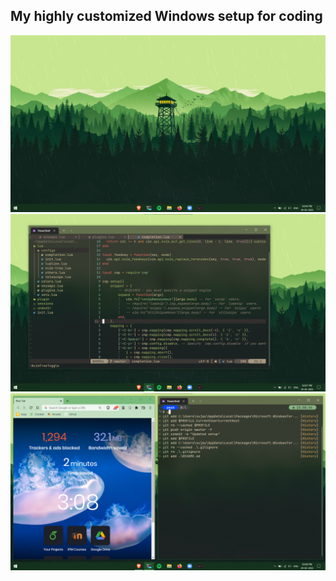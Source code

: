 ## My highly customized Windows setup for coding ##

![Screenshot1](Pictures/DesktopScreenshots/desktop1.PNG)
![Screenshot2](Pictures/DesktopScreenshots/desktop2.png)
![Screenshot3](Pictures/DesktopScreenshots/desktop3.png)
